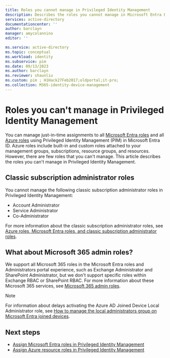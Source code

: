 ```yaml
---
title: Roles you cannot manage in Privileged Identity Management
description: Describes the roles you cannot manage in Microsoft Entra Privileged Identity Management (PIM).
services: active-directory
documentationcenter: ''
author: barclayn
manager: amycolannino
editor: ''

ms.service: active-directory
ms.topic: conceptual
ms.workload: identity
ms.subservice: pim
ms.date: 09/13/2023
ms.author: barclayn
ms.reviewer: shaunliu
ms.custom: pim ; H1Hack27Feb2017;oldportal;it-pro;
ms.collection: M365-identity-device-management
---
```


# Roles you can't manage in Privileged Identity Management

You can manage just-in-time assignments to all [Microsoft Entra roles](~/identity/role-based-access-control/permissions-reference.md) and all [Azure roles](/azure/role-based-access-control/built-in-roles) using Privileged Identity Management (PIM) in Microsoft Entra ID. Azure roles include built-in and custom roles attached to your management groups, subscriptions, resource groups, and resources. However, there are few roles that you can't manage. This article describes the roles you can't manage in Privileged Identity Management.

## Classic subscription administrator roles

You cannot manage the following classic subscription administrator roles in Privileged Identity Management:

- Account Administrator
- Service Administrator
- Co-Administrator

For more information about the classic subscription administrator roles, see [Azure roles, Microsoft Entra roles, and classic subscription administrator roles](/azure/role-based-access-control/rbac-and-directory-admin-roles).

## What about Microsoft 365 admin roles?

We support all Microsoft 365 roles in the Microsoft Entra roles and Administrators portal experience, such as Exchange Administrator and SharePoint Administrator, but we don't support specific roles within Exchange RBAC or SharePoint RBAC. For more information about these Microsoft 365 services, see [Microsoft 365 admin roles](/microsoft-365/admin/add-users/about-admin-roles).

> [!NOTE]
> For information about delays activating the Azure AD Joined Device Local Administrator role, see [How to manage the local administrators group on Microsoft Entra joined devices](~/identity/devices/assign-local-admin.md#manage-the-azure-ad-joined-device-local-administrator-role).

## Next steps

- [Assign Microsoft Entra roles in Privileged Identity Management](pim-how-to-add-role-to-user.md)
- [Assign Azure resource roles in Privileged Identity Management](pim-resource-roles-assign-roles.md)
